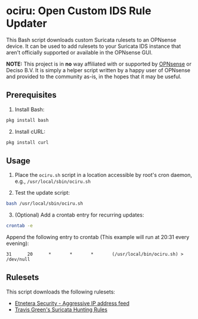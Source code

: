 # ociru: Open Custom IDS Rule Updater
This Bash script downloads custom Suricata rulesets to an OPNsense device. It can be used to add rulesets to your Suricata IDS instance that aren't officially supported or available in the OPNsense GUI.

**NOTE:** This project is in **no** way affiliated with or supported by [OPNsense](https://opnsense.org/) or Deciso B.V. It is simply a helper script written by a happy user of OPNsense and provided to the community as-is, in the hopes that it may be useful.

## Prerequisites
1. Install Bash:
``` bash
pkg install bash
```

2. Install cURL:
``` bash
pkg install curl
```

## Usage
1. Place the `ociru.sh` script in a location accessible by root's cron daemon, e.g., `/usr/local/sbin/ociru.sh`

2. Test the update script:
``` bash
bash /usr/local/sbin/ociru.sh
```

3. (Optional) Add a crontab entry for recurring updates:
``` bash
crontab -e
```
Append the following entry to crontab (This example will run at 20:31 every evening):
```
31      20      *       *       *       (/usr/local/bin/ociru.sh) > /dev/null
```

## Rulesets
This script downloads the following rulesets:
* [Etnetera Security - Aggressive IP address feed](https://security.etnetera.cz/feeds/)
* [Travis Green's Suricata Hunting Rules](https://github.com/travisbgreen/hunting-rules)